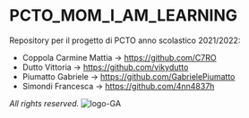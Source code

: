 # PCTO_MOM_I_AM_LEARNING
Repository per il progetto di PCTO anno scolastico 2021/2022:
 - Coppola Carmine Mattia -> https://github.com/C7RO
 - Dutto Vittoria -> https://github.com/vikydutto
 - Piumatto Gabriele -> https://github.com/GabrielePiumatto
 - Simondi Francesca -> https://github.com/4nn4837h


*All rights reserved.*
![logo-GA](https://user-images.githubusercontent.com/81015568/153563958-57c4e29f-db5f-4806-ae52-a86809e5cd09.png)
